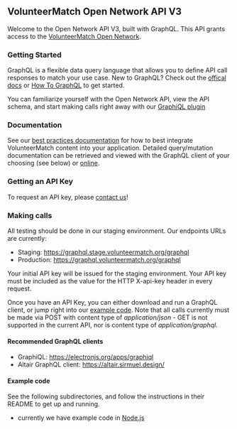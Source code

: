 ## VolunteerMatch Open Network API V3
Welcome to the Open Network API V3, built with GraphQL. This API grants access to the [VolunteerMatch Open Network](https://www.volunteermatch.org).

### Getting Started
GraphQL is a flexible data query language that allows you to define API call responses to match your use case. New to GraphQL? Check out the [offical docs](http://graphql.org) or [How To GraphQL](https://www.howtographql.com) to get started.

You can familiarize yourself with the Open Network API, view the API schema, and start making calls right away with our [GraphiQL plugin](https://www.stage.volunteermatch.org/s/graphiql)

### Documentation
See our [best practices documentation](https://impactonline.atlassian.net/wiki/spaces/VONA/pages/1573781549/Best+Practices+for+the+VolunteerMatch+Open+Network+Opportunities+API) for how to best integrate VolunteerMatch content into your application. Detailed query/mutation documentation can be retrieved and viewed with the GraphQL client of your choosing (see below) or [online](https://media.volunteermatch.org/federation/index.html).

### Getting an API Key
To request an API key, please [contact us](https://solutions.volunteermatch.org/contact-us/)!

### Making calls
All testing should be done in our staging environment. Our endpoints URLs are currently:
* Staging: https://graphql.stage.volunteermatch.org/graphql
* Production: https://graphql.volunteermatch.org/graphql

Your initial API key will be issued for the staging environment. Your API key must be included as the value for the HTTP X-api-key header in every request. 

Once you have an API Key, you can either download and run a GraphQL client, or jump right into our [example code](#example-code). Note that all calls currently must be made via POST with content type of *application/json* - GET is not supported in the current API, nor is content type of *application/graphql*.

#### Recommended GraphQL clients
* GraphiQL: https://electronjs.org/apps/graphiql
* Altair GraphQL client: https://altair.sirmuel.design/

#### Example code
See the following subdirectories, and follow the instructions in their README to get up and running.
* currently we have example code in [Node.js](https://github.com/volunteermatch/vm-contrib/edit/master/graphql/nodejs/)
